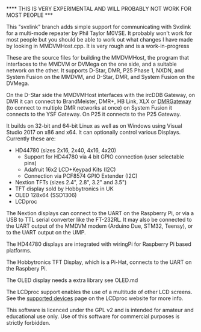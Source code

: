 **** THIS IS VERY EXPERIMENTAL AND WILL PROBABLY NOT WORK FOR MOST PEOPLE ***

This "svxlink" branch adds simple support for communicating with Svxlink for a multi-mode repeater by Phil Taylor M0VSE. It probably won't work for most people but you should be able to work out what changes I have made by looking in MMDVMHost.cpp. It is very rough and is a work-in-progress

These are the source files for building the MMDVMHost, the program that interfaces to the MMDVM or DVMega on the one side, and a suitable network on the other. It supports D-Star, DMR, P25 Phase 1, NXDN, and System Fusion on the MMDVM, and D-Star, DMR, and System Fusion on the DVMega.

On the D-Star side the MMDVMHost interfaces with the ircDDB Gateway, on DMR it can connect to BrandMeister, DMR+, HB Link, XLX or [DMRGateway](https://github.com/g4klx/DMRGateway) (to connect to multiple DMR networks at once) on System Fusion it connects to the YSF Gateway. On P25 it connects to the P25 Gateway.

It builds on 32-bit and 64-bit Linux as well as on Windows using Visual Studio 2017 on x86 and x64. It can optionally control various Displays. Currently these are:

- HD44780 (sizes 2x16, 2x40, 4x16, 4x20)
	- Support for HD44780 via 4 bit GPIO connection (user selectable pins)
	- Adafruit 16x2 LCD+Keypad Kits (I2C)
	- Connection via PCF8574 GPIO Extender (I2C)
- Nextion TFTs (sizes 2.4", 2.8", 3.2" and 3.5")
- TFT display sold by Hobbytronics in UK
- OLED 128x64 (SSD1306)
- LCDproc

The Nextion displays can connect to the UART on the Raspberry Pi, or via a USB to TTL serial converter like the FT-232RL. It may also be connected to the UART output of the MMDVM modem (Arduino Due, STM32, Teensy), or to the UART output on the UMP.

The HD44780 displays are integrated with wiringPi for Raspberry Pi based platforms.

The Hobbytronics TFT Display, which is a Pi-Hat, connects to the UART on the Raspbery Pi.

The OLED display needs a extra library see OLED.md

The LCDproc support enables the use of a multitude of other LCD screens. See the [supported devices](http://lcdproc.omnipotent.net/hardware.php3) page on the LCDproc website for more info.

This software is licenced under the GPL v2 and is intended for amateur and educational use only. Use of this software for commercial purposes is strictly forbidden.
